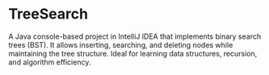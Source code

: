 # TreeSearch
A Java console-based project in IntelliJ IDEA that implements binary search trees (BST). It allows inserting, searching, and deleting nodes while maintaining the tree structure. Ideal for learning data structures, recursion, and algorithm efficiency.
